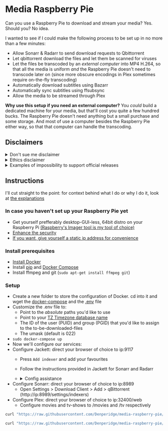 # Media Raspberry Pie

Can you use a Raspberry Pie to download and stream your media? Yes. Should you? No idea.

I wanted to see if I could make the following process to be set up in no more than a few minutes:
- Allow Sonarr & Radarr to send download requests to Qbittorrent
- Let qbittorrent download the files and let them be scanned for viruses
- Let the files be transcoded by an *external computer* into MP4 H.264, so that all the media is uniform *and* the Raspberry Pie doesn't need to transcode later on (since more obscure encodings in Plex sometimes require on-the-fly transcoding)
- Automatically download subtitles using Bazarr
- Automatically sync subtitles using ffsubsync
- Allow the media to be streamed through Plex

**Why use this setup if you need an external computer?**
You *could* build a dedicated machine for your media, but that'll cost you quite a few hundred bucks. The Raspberry Pie doesn't need anything but a small purchase and some storage. And most of use a computer besides the Raspberry Pie either way, so that that computer can handle the transcoding.

## Disclaimers

<details>
  <summary>Don't sue me disclaimer</summary>
  Different countries are different levels of strict on piracy. So following this tutorial does mean that you'll have to accept the risks that come with doing this. And please, support official releases if you have the chance. If you can easily get Netflix, and it houses the shows you want to watch, just don't pirate.
</details>

<details>
  <summary>Ethics disclaimer</summary>
  I have access to network television and I have Netflix. Disney+, Hulu, HBO Max, and many network-specific sites are not available in Belgium. DVD's are uncommon here and are usually imported from Australia. Many of the shows we get are dubbed, limited to old seasons, or simply unavailable in any way, shape, or form. I'd *love* to legally watch my shows - mind you, I support them with every change I get; I have bought more merch than I like to admit - but sadly not being American banishes me to the shadow realm. So that's why I'll revamp my old Raspberry Pi into a tool that allows me to watch what I'm not allowed to watch.
</details>

<details>
  <summary>Examples of impossibility to support official releases</summary>
  
  Sitcoms:
  - Brooklyn Nine-Nine: available until season 5 on Netflix. Season 6 and 7 both unavailable.
  
  Cartoons: 
  - Star Vs. The Forces Of Evil: unavailable.
  - Miraculous: only dubbed in Dutch. Netflix only uploaded half of Season 3.
  - Steven Universe: only season 4 on Netflix.
  
  
  Anime (e.g. Log Horizon, Fairy Tail): Netflix only offers French/Japanese audio with French subtitles. I speak neither.
  
  (*Why are most of these cartoons?* I'm apparently 5 years old)
</details>





## Instructions
I'll cut straight to the point: for context behind what I do or why I do it, look at [the explanations](#explanations)

### In case you haven't set up your Raspberry Pie yet
- Get yourself prefferably desktop-GUI-less, 64bit distro on your Raspberry Pi [(Raspberry's Imager tool is my tool of choice)](https://www.raspberrypi.org/downloads/)
- [Enhance the security](https://www.raspberrypi.org/documentation/configuration/security.md)
- [If you want, give yourself a static ip address for convenience](https://thepihut.com/blogs/raspberry-pi-tutorials/how-to-give-your-raspberry-pi-a-static-ip-address-update)


### Install prerequisites
- [Install Docker](https://www.raspberrypi.org/blog/docker-comes-to-raspberry-pi/)
- Install [pip](https://www.raspberrypi.org/documentation/linux/software/python.md) and [Docker Compose](https://docs.docker.com/compose/install/#install-using-pip)
- Install ffmpeg and git (```sudo apt-get install ffmpeg git```)

### Setup
- Create a new folder to store the configuration of Docker. cd into it and wget the [docker-compose]() and the [.env]() file
- Customize the .env file to:
  - Point to the *absolute* paths you'd like to use
  - Point to your [TZ Timezone database name](https://en.wikipedia.org/wiki/List_of_tz_database_time_zones)
  - The ID of the user (PUID) and group (PGID) that you'd like to assign to the to-be-downloaded-files
  - The umask (default is 022)
 - ```sudo docker-compose up```
 - Now we'll configure our services:
  - Configure Jackett: direct your browser of choice to ip:9117
    - Press `Add indexer` and add your favourites
    - Follow the instructions provided in Jackett for Sonarr and Radarr
    - <details>
        <summary>Config assistance</summary>
        
        ----
  
        Name: personal reference, usually the name of the indexer
  
        ----
        
        Categories: check page 86 ([the predefined categories of Newznab](https://buildmedia.readthedocs.org/media/pdf/newznab/latest/newznab.pdf)) for which categories you need
        - For TV shows on Sonarr, I personally use 5000,5030,5040
        - For Movies on Radarr, I personally use 2000,2010,2020,2030,2035,2040,2045,2050,2060,5070
        
        ----

        Anime categories: the same as before, along with anime categories 
        
        - For TV shows on Sonarr, I personally use 5000,5030,5040,5070
        - For Movies on Radarr, I personally use 2000,2010,2020,2030,2035,2040,2045,2050,2060,5070
        
        ----  
      </details>
  - Configure Sonarr: direct your browser of choice to ip:8989
    - Open Settings > Download Client > Add > qBittorrent (http://ip:8989/settings/indexers)
  - Configure Plex: direct your browser of choice to ip:32400/web
    - Configure movies and tv-shows to /movies and /tv respectively

  
```sh
curl "https://raw.githubusercontent.com/Denperidge/media-raspberry-pie/master/build-raspberry.sh" > downloads/build-raspberry.sh && chmod +x build-raspberry.sh

curl "https://raw.githubusercontent.com/Denperidge/media-raspberry-pie/master/build-transcoder.sh" > downloads/build-transcoder.sh && chmod +x build-transcoder.sh
```